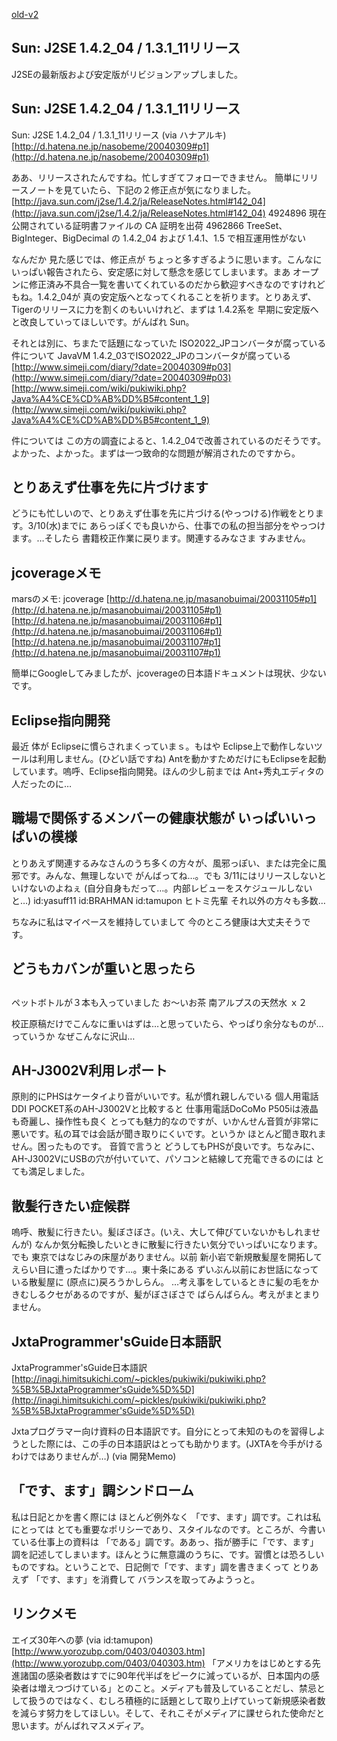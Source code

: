 [old-v2](ig040309-orig.html)

## Sun: J2SE 1.4.2_04 / 1.3.1_11リリース

J2SEの最新版および安定版がリビジョンアップしました。






## Sun: J2SE 1.4.2_04 / 1.3.1_11リリース

Sun: J2SE 1.4.2_04 / 1.3.1_11リリース (via ハナアルキ)
  [http://d.hatena.ne.jp/nasobeme/20040309#p1](http://d.hatena.ne.jp/nasobeme/20040309#p1)


ああ、リリースされたんですね。忙しすぎてフォローできません。
簡単にリリースノートを見ていたら、下記の２修正点が気になりました。
[http://java.sun.com/j2se/1.4.2/ja/ReleaseNotes.html#142_04](http://java.sun.com/j2se/1.4.2/ja/ReleaseNotes.html#142_04)
  4924896 現在公開されている証明書ファイルの CA 証明を出荷
    4962866 TreeSet、BigInteger、BigDecimal の 1.4.2_04 および 1.4.1、1.5 で相互運用性がない
  


なんだか 見た感じでは、修正点が ちょっと多すぎるように思います。こんなにいっぱい報告されたら、安定感に対して懸念を感じてしまいます。まあ
オープンに修正済み不具合一覧を書いてくれているのだから歓迎すべきなのですけれどもね。1.4.2_04が
真の安定版へとなってくれることを祈ります。とりあえず、Tigerのリリースに力を割くのもいいけれど、まずは
1.4.2系を 早期に安定版へと改良していってほしいです。がんばれ Sun。

それとは別に、ちまたで話題になっていた ISO2022_JPコンバータが腐っている件について
JavaVM 1.4.2_03でISO2022_JPのコンバータが腐っている
  [http://www.simeji.com/diary/?date=20040309#p03](http://www.simeji.com/diary/?date=20040309#p03)
  [http://www.simeji.com/wiki/pukiwiki.php?Java%A4%CE%CD%AB%DD%B5#content_1_9](http://www.simeji.com/wiki/pukiwiki.php?Java%A4%CE%CD%AB%DD%B5#content_1_9)


件については この方の調査によると、1.4.2_04で改善されているのだそうです。よかった、よかった。まずは一つ致命的な問題が解消されたのですから。

## とりあえず仕事を先に片づけます


どうにも忙しいので、とりあえず仕事を先に片づける(やっつける)作戦をとります。3/10(水)までに
あらっぽくでも良いから、仕事での私の担当部分をやっつけます。…そしたら
書籍校正作業に戻ります。関連するみなさま すみません。

## jcoverageメモ

marsのメモ: jcoverage
  [http://d.hatena.ne.jp/masanobuimai/20031105#p1](http://d.hatena.ne.jp/masanobuimai/20031105#p1)
  [http://d.hatena.ne.jp/masanobuimai/20031106#p1](http://d.hatena.ne.jp/masanobuimai/20031106#p1)
  [http://d.hatena.ne.jp/masanobuimai/20031107#p1](http://d.hatena.ne.jp/masanobuimai/20031107#p1)


簡単にGoogleしてみましたが、jcoverageの日本語ドキュメントは現状、少ないです。

## Eclipse指向開発


最近 体が Eclipseに慣らされまくっていまｓ。もはや Eclipse上で動作しないツールは利用しません。(ひどい話ですね) Antを動かすためだけにもEclipseを起動しています。嗚呼、Eclipse指向開発。ほんの少し前までは Ant+秀丸エディタの人だったのに…

## 職場で関係するメンバーの健康状態が いっぱいいっぱいの模様


とりあえず関連するみなさんのうち多くの方々が、風邪っぽい、または完全に風邪です。みんな、無理しないで がんばってね…。でも 3/11にはリリースしないといけないのよねぇ (自分自身もだって…。内部レビューをスケジュールしないと…)
id:yasuff11
  id:BRAHMAN
  id:tamupon
  ヒトミ先輩
  それ以外の方々も多数…


ちなみに私はマイペースを維持していまして 今のところ健康は大丈夫そうです。

## どうもカバンが重いと思ったら

## 
      


ペットボトルが３本も入っていました
お～いお茶
  南アルプスの天然水 ｘ２


校正原稿だけでこんなに重いはずは…と思っていたら、やっぱり余分なものが…
っていうか なぜこんなに沢山…

## AH-J3002V利用レポート


原則的にPHSはケータイより音がいいです。私が慣れ親しんでいる 個人用電話
DDI POCKET系のAH-J3002Vと比較すると 仕事用電話DoCoMo P505iは液晶も奇麗し、操作性も良く
とっても魅力的なのですが、いかんせん音質が非常に悪いです。私の耳では会話が聞き取りにくいです。というか
ほとんど聞き取れません。困ったものです。
音質で言うと どうしてもPHSが良いです。ちなみに、AH-J3002VにUSBの穴が付いていて、パソコンと結線して充電できるのには とても満足しました。

## 散髪行きたい症候群


嗚呼、散髪に行きたい。髪ぼさぼさ。(いえ、大して伸びていないかもしれませんが) なんか気分転換したいときに散髪に行きたい気分でいっぱいになります。でも 東京ではなじみの床屋がありません。以前 新小岩で新規散髪屋を開拓して えらい目に遭ったばかりです…。東十条にある ずいぶん以前にお世話になっている散髪屋に (原点に)戻ろうかしらん。
…考え事をしているときに髪の毛をかきむしるクセがあるのですが、髪がぼさぼさで ばらんばらん。考えがまとまりません。

## JxtaProgrammer'sGuide日本語訳

JxtaProgrammer'sGuide日本語訳
  [http://inagi.himitsukichi.com/~pickles/pukiwiki/pukiwiki.php?%5B%5BJxtaProgrammer'sGuide%5D%5D](http://inagi.himitsukichi.com/~pickles/pukiwiki/pukiwiki.php?%5B%5BJxtaProgrammer'sGuide%5D%5D)


Jxtaプログラマー向け資料の日本語訳です。自分にとって未知のものを習得しようとした際には、この手の日本語訳はとっても助かります。(JXTAを今手がけるわけではありませんが…)
(via 開発Memo)

## 「です、ます」調シンドローム


私は日記とかを書く際には ほとんど例外なく 「です、ます」調です。これは私にとっては
とても重要なポリシーであり、スタイルなのです。ところが、今書いている仕事上の資料は
「である」調です。ああっ、指が勝手に「です、ます」調を記述してしまいます。ほんとうに無意識のうちに、です。習慣とは恐ろしいものですね。ということで、日記側で「です、ます」調を書きまくって
とりあえず 「です、ます」を消費して バランスを取ってみようっと。

## リンクメモ

エイズ30年への夢 (via id:tamupon)
  [http://www.yorozubp.com/0403/040303.htm](http://www.yorozubp.com/0403/040303.htm)
  「アメリカをはじめとする先進諸国の感染者数はすでに90年代半ばをピークに減っているが、日本国内の感染者は増えつづけている」とのこと。メディアも普及していることだし、禁忌として扱うのではなく、むしろ積極的に話題として取り上げていって新規感染者数を減らす努力をしてほしい。そして、それこそがメディアに課せられた使命だと思います。がんばれマスメディア。